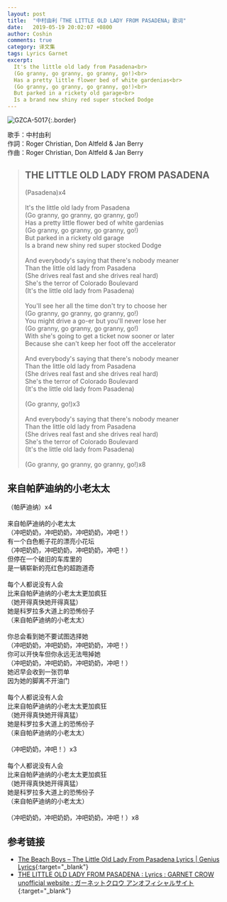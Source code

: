 ```yaml
---
layout: post
title:  "中村由利「THE LITTLE OLD LADY FROM PASADENA」歌词"
date:   2019-05-19 20:02:07 +0800
author: Coshin
comments: true
category: 译文集
tags: Lyrics Garnet
excerpt:
  It's the little old lady from Pasadena<br>
  (Go granny, go granny, go granny, go!)<br>
  Has a pretty little flower bed of white gardenias<br>
  (Go granny, go granny, go granny, go!)<br>
  But parked in a rickety old garage<br>
  Is a brand new shiny red super stocked Dodge
---
```

![GZCA-5017](https://ganekuro.github.io/images/discography/other/GZCA-5017.jpg){:.border}

歌手：中村由利<br>
作詞：Roger Christian, Don Altfeld & Jan Berry<br>
作曲：Roger Christian, Don Altfeld & Jan Berry

<blockquote class="original">
  <h2>THE LITTLE OLD LADY FROM PASADENA</h2>
  <p>
    (Pasadena)x4<br>
    <br>
    It's the little old lady from Pasadena<br>
    (Go granny, go granny, go granny, go!)<br>
    Has a pretty little flower bed of white gardenias<br>
    (Go granny, go granny, go granny, go!)<br>
    But parked in a rickety old garage<br>
    Is a brand new shiny red super stocked Dodge<br>
    <br>
    And everybody's saying that there's nobody meaner<br>
    Than the little old lady from Pasadena<br>
    (She drives real fast and she drives real hard)<br>
    She's the terror of Colorado Boulevard<br>
    (It's the little old lady from Pasadena)<br>
    <br>
    You'll see her all the time don't try to choose her<br>
    (Go granny, go granny, go granny, go!)<br>
    You might drive a go-er but you'll never lose her<br>
    (Go granny, go granny, go granny, go!)<br>
    With she's going to get a ticket now sooner or later<br>
    Because she can't keep her foot off the accelerator<br>
    <br>
    And everybody's saying that there's nobody meaner<br>
    Than the little old lady from Pasadena<br>
    (She drives real fast and she drives real hard)<br>
    She's the terror of Colorado Boulevard<br>
    (It's the little old lady from Pasadena)<br>
    <br>
    (Go granny, go!)x3<br>
    <br>
    And everybody's saying that there's nobody meaner<br>
    Than the little old lady from Pasadena<br>
    (She drives real fast and she drives real hard)<br>
    She's the terror of Colorado Boulevard<br>
    (It's the little old lady from Pasadena)<br>
    <br>
    (Go granny, go granny, go granny, go!)x8
  </p>
</blockquote>

<div class="translation">
  <h2>来自帕萨迪纳的小老太太</h2>
  <p>
    （帕萨迪纳）x4<br>
    <br>
    来自帕萨迪纳的小老太太<br>
    （冲吧奶奶，冲吧奶奶，冲吧奶奶，冲吧！）<br>
    有一个白色栀子花的漂亮小花坛<br>
    （冲吧奶奶，冲吧奶奶，冲吧奶奶，冲吧！）<br>
    但停在一个破旧的车库里的<br>
    是一辆崭新的亮红色的超跑道奇<br>
    <br>
    每个人都说没有人会<br>
    比来自帕萨迪纳的小老太太更加疯狂<br>
    （她开得真快她开得真猛）<br>
    她是科罗拉多大道上的恐怖份子<br>
    （来自帕萨迪纳的小老太太）<br>
    <br>
    你总会看到她不要试图选择她<br>
    （冲吧奶奶，冲吧奶奶，冲吧奶奶，冲吧！）<br>
    你可以开快车但你永远无法甩掉她<br>
    （冲吧奶奶，冲吧奶奶，冲吧奶奶，冲吧！）<br>
    她迟早会收到一张罚单<br>
    因为她的脚离不开油门<br>
    <br>
    每个人都说没有人会<br>
    比来自帕萨迪纳的小老太太更加疯狂<br>
    （她开得真快她开得真猛）<br>
    她是科罗拉多大道上的恐怖份子<br>
    （来自帕萨迪纳的小老太太）<br>
    <br>
    （冲吧奶奶，冲吧！）x3<br>
    <br>
    每个人都说没有人会<br>
    比来自帕萨迪纳的小老太太更加疯狂<br>
    （她开得真快她开得真猛）<br>
    她是科罗拉多大道上的恐怖份子<br>
    （来自帕萨迪纳的小老太太）<br>
    <br>
    （冲吧奶奶，冲吧奶奶，冲吧奶奶，冲吧！）x8
  </p>
</div>

## 参考链接

* [The Beach Boys – The Little Old Lady From Pasadena Lyrics \| Genius Lyrics](https://genius.com/The-beach-boys-the-little-old-lady-from-pasadena-lyrics){:target="_blank"}
* [THE LITTLE OLD LADY FROM PASADENA : Lyrics : GARNET CROW unofficial website : ガーネットクロウ アンオフィシャルサイト](https://ganekuro.github.io/lyrics/featuring/THE-LITTLE-OLD-LADY-FROM-PASADENA.html){:target="_blank"}
